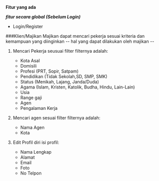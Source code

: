 **Fitur yang ada**

***fitur secara global (Sebelum Login)***
- Login/Register

###Klien/Majikan
Majikan dapat mencari pekerja sesuai kriteria dan kemampuan yang diinginkan
-- hal yang dapat dilakukan oleh majikan --
1. Mencari Pekerja seusuai filter
   filternya adalah:
   - Kota Asal
   - Domisili
   - Profesi (PRT, Sopir, Satpam)
   - Pendidikan (Tidak Sekolah,SD, SMP, SMK)
   - Status (Menikah, Lajang, Janda/Duda)
   - Agama (Islam, Kristen, Katolik, Budha, Hindu, Lain-Lain)
   - Usia
   - Range gaji
   - Agen
   - Pengalaman Kerja
   
2. Mencari agen sesuai filter
   filternya adalah:
      - Nama Agen
      - Kota
3. Edit Profil diri
  isi profil:
     - Nama Lengkap
     - Alamat
     - Email
     - Foto
     - No Telpon
